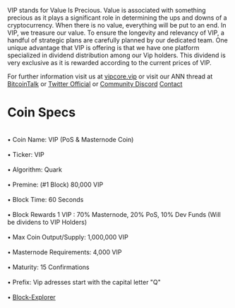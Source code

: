 VIP stands for Value Is Precious. Value is associated with something precious as it plays a
significant role in determining the ups and downs of a cryptocurrency. When there is no value,
everything will be put to an end.
In VIP, we treasure our value. To ensure the longevity and relevancy of VIP, a handful of strategic
plans are carefully planned by our dedicated team.
One unique advantage that VIP is offering is that we have one platform specialized in dividend
distribution among our Vip holders. This dividend is very exclusive as it is rewarded according to
the current prices of VIP.

For further information visit us at [vipcore.vip](https://vipcore.vip/) or visit our ANN thread at [BitcoinTalk](https://bitcointalk.org/index.php?topic=5102140) or [Twitter Official](https://twitter.com/core_vip) or [Community Discord](https://discord.gg/xKPXvyw) [Contact](mailto:admin@vipcore.vip)

# Coin Specs
<br>• Coin Name: VIP (PoS & Masternode Coin)</br>
<br>• Ticker: VIP  </br>
<br>• Algorithm: Quark  </br>
<br>• Premine: (#1 Block) 80,000 VIP</br>
<br>• Block Time: 60 Seconds  </br>
<br>• Block Rewards 1 VIP : 70% Masternode, 20% PoS, 10% Dev Funds (Will be dividens to VIP Holders)</br>
<br>• Max Coin Output/Supply: 1,000,000 VIP </br>
<br>• Masternode Requirements: 4,000 VIP  </br>
<br>• Maturity: 15 Confirmations  </br>
<br>• Prefix: Vip adresses start with the capital letter "Q"  </br>
<br>• [Block-Explorer](http://explorer.vipcore.vip/)</br>